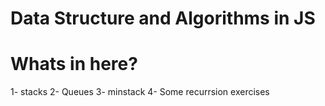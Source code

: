 # Data Structure and Algorithms in JS

# Whats in here?  
 1- stacks 
 2- Queues
 3- minstack 
 4- Some recurrsion exercises
